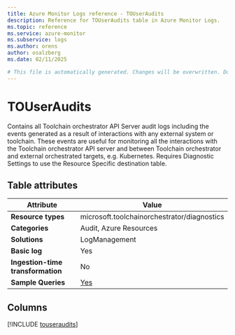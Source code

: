```yaml
---
title: Azure Monitor Logs reference - TOUserAudits
description: Reference for TOUserAudits table in Azure Monitor Logs.
ms.topic: reference
ms.service: azure-monitor
ms.subservice: logs
ms.author: orens
author: osalzberg
ms.date: 02/11/2025

# This file is automatically generated. Changes will be overwritten. Do not change this file directly.
---
```


# TOUserAudits

Contains all Toolchain orchestrator API Server audit logs including the events generated as a result of interactions with any external system or toolchain. These events are useful for monitoring all the interactions with the Toolchain orchestrator API server and between Toolchain orchestrator and external orchestrated targets, e.g. Kubernetes. Requires Diagnostic Settings to use the Resource Specific destination table.


## Table attributes

|Attribute|Value|
|---|---|
|**Resource types**|microsoft.toolchainorchestrator/diagnostics|
|**Categories**|Audit, Azure Resources|
|**Solutions**| LogManagement|
|**Basic log**|Yes|
|**Ingestion-time transformation**|No|
|**Sample Queries**|[Yes](/azure/azure-monitor/reference/queries/touseraudits)|



## Columns
  
[!INCLUDE [touseraudits](~/reusable-content/ce-skilling/azure/includes/azure-monitor/reference/tables/touseraudits-include.md)]
